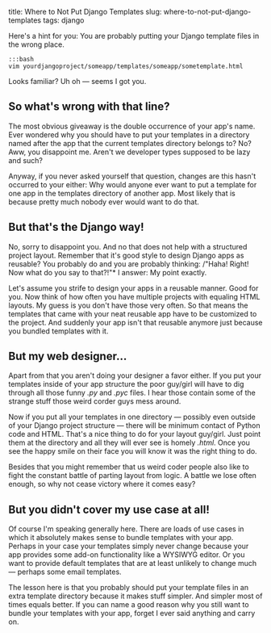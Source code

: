 title: Where to Not Put Django Templates
slug: where-to-not-put-django-templates
tags: django


Here's a hint for you: You are probably putting your Django template files in the wrong place.

	:::bash
	vim yourdjangoproject/someapp/templates/someapp/sometemplate.html

Looks familiar? Uh oh — seems I got you.



## So what's wrong with that line?

The most obvious giveaway is the double occurrence of your app's name. Ever wondered why you should have to put your templates in a directory named after the app that the current templates directory belongs to? No? Aww, you disappoint me. Aren't we developer types supposed to be lazy and such?

Anyway, if you never asked yourself that question, changes are this hasn't occurred to your either: Why would anyone ever want to put a template for one app in the templates directory of another app. Most likely that is because pretty much nobody ever would want to do that.



## But that's the Django way!

No, sorry to disappoint you. And no that does not help with a structured project layout. Remember that it's good style to design Django apps as reusable? You probably do and you are probably thinking: /"Haha! Right! Now what do you say to that?!"* I answer: My point exactly.

Let's assume you strife to design your apps in a reusable manner. Good for you. Now think of how often you have multiple projects with equaling HTML layouts. My guess is you don't have those very often. So that means the templates that came with your neat reusable app have to be customized to the project. And suddenly your app isn't that reusable anymore just because you bundled templates with it.



## But my web designer…

Apart from that you aren't doing your designer a favor either. If you put your templates inside of your app structure the poor guy/girl will have to dig through all those funny *.py* and *.pyc* files. I hear those contain some of the strange stuff those weird corder guys mess around.

Now if you put all your templates in one directory — possibly even outside of your Django project structure — there will be minimum contact of Python code and HTML. That's a nice thing to do for your layout guy/girl. Just point them at the directory and all they will ever see is homely *.html*. Once you see the happy smile on their face you will know it was the right thing to do.

Besides that you might remember that us weird coder people also like to fight the constant battle of parting layout from logic. A battle we lose often enough, so why not cease victory where it comes easy?



## But you didn't cover my use case at all!

Of course I'm speaking generally here. There are loads of use cases in which it absolutely makes sense to bundle templates with your app. Perhaps in your case your templates simply never change because your app provides some add-on functionality like a WYSIWYG editor. Or you want to provide default templates that are at least unlikely to change much — perhaps some email templates.

The lesson here is that you probably should put your template files in an extra template directory because it makes stuff simpler. And simpler most of times equals better. If you can name a good reason why you still want to bundle your templates with your app, forget I ever said anything and carry on.


